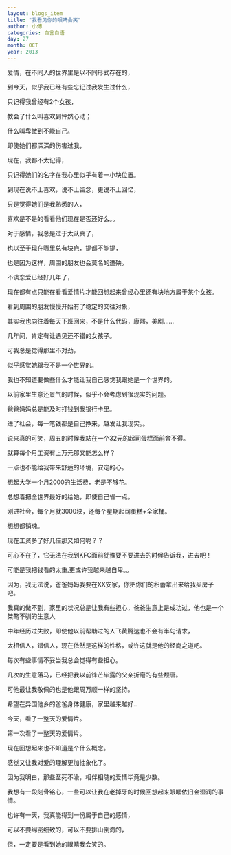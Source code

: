 ```yaml
---
layout: blogs_item
title: "我看见你的眼睛会笑"
author: 小傅
categories: 自言自语
day: 27
month: OCT
year: 2013
---
```




爱情，在不同人的世界里是以不同形式存在的，

到今天，似乎我已经有些忘记过我发生过什么，

只记得我曾经有2个女孩，

教会了什么叫喜欢到怦然心动；

什么叫卑微到不能自己。

即使她们都深深的伤害过我，

现在，我都不太记得，

只记得她们的名字在我心里似乎有着一小块位置。

到现在说不上喜欢，说不上留念，更说不上回忆，

只是觉得她们是我熟悉的人，

喜欢是不是的看看他们现在是否还好么。。

对于感情，我总是过于太认真了，

也以至于现在哪里总有块疤，提都不能提，

也是因为这样，周围的朋友也会莫名的遭殃。


<!--more--> 

 
不谈恋爱已经好几年了，

现在都有点只能在看看爱情片才能回想起来曾经心里还有块地方属于某个女孩。

看到周围的朋友慢慢开始有了稳定的交往对象，

其实我也向往着每天下班回来，不是什么代码，康熙，美剧……

几年间，肯定有让遇见还不错的女孩子。

可我总是觉得那里不对劲，

似乎感觉她跟我不是一个世界的。

我也不知道要做些什么才能让我自己感觉我跟她是一个世界的。

以前家里生意还景气的时候，似乎不会考虑到很现实的问题。

爸爸妈妈总是能及时打钱到我银行卡里。

进了社会，每一笔钱都是自己挣来，越发让我现实。。

说来真的可笑，周五的时候我站在一个32元的起司蛋糕面前舍不得。

就算每个月工资有上万元那又能怎么样？

一点也不能给我带来舒适的环境，安定的心。

想起大学一个月2000的生活费，老是不够花。

总想着把全世界最好的给她，即使自己省一点。

刚进社会，每个月就3000块，还每个星期起司蛋糕+全家桶。

想想都销魂。

现在工资多了好几倍那又如何呢？？

可心不在了，它无法在我到KFC面前犹豫要不要进去的时候告诉我，进去吧！

可能是我把钱看的太重,更或许我越来越自卑。。

因为，我无法说，爸爸妈妈我要在XX安家，你把你们的积蓄拿出来给我买房子吧。

我真的做不到，家里的状况总是让我有些担心，爸爸生意上是成功过，他也是一个桀骜不驯的生意人

中年经历过失败，即使他以前帮助过的人飞黄腾达也不会有半句请求，

太相信人，错信人，现在依然是这样的性格，或许这就是他的经商之道吧。

每次有些事情不妥当我总会觉得有些担心。

几次的生意落马，已经把我以前锋芒毕露的父亲折磨的有些颓唐。

可他最让我敬佩的也是他跟周万顺一样的坚持。

希望在异国他乡的爸爸身体健康，家里越来越好..
 
 
今天，看了一整天的爱情片。

第一次看了一整天的爱情片。

现在回想起来也不知道是个什么概念。

感觉又让我对爱的理解更加抽象化了。

因为我明白，那些至死不渝，相伴相随的爱情毕竟是少数。

我想有一段刻骨铭心，一些可以让我在老掉牙的时候回想起来眼眶依旧会湿润的事情。

也许有一天，我真能得到一份属于自己的感情，

可以不要绵密细致的，可以不要排山倒海的，

但，一定要是看到她的眼睛我会笑的。

